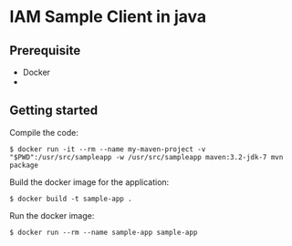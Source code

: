 # IAM Sample Client in java

## Prerequisite

- Docker
-

## Getting started

Compile the code:

```
$ docker run -it --rm --name my-maven-project -v "$PWD":/usr/src/sampleapp -w /usr/src/sampleapp maven:3.2-jdk-7 mvn package
```

Build the docker image for the application:

```
$ docker build -t sample-app .
```

Run the docker image:

```
$ docker run --rm --name sample-app sample-app
```
